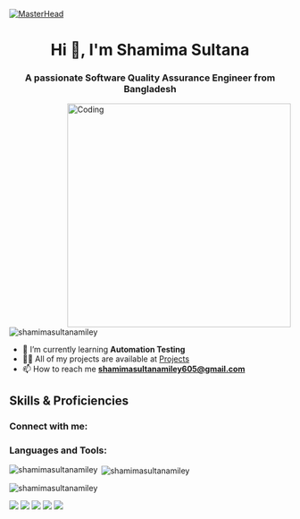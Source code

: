 [![MasterHead](https://user-images.githubusercontent.com/74038190/225813708-98b745f2-7d22-48cf-9150-083f1b00d6c9.gif)](https://shamimasultanamiley.github.io)
<h1 align="center">Hi 👋, I'm Shamima Sultana</h1>
<h3 align="center">A passionate Software Quality Assurance Engineer from Bangladesh</h3>
<img align="right" alt="Coding" width="400" src="https://mir-s3-cdn-cf.behance.net/project_modules/disp/601014116770475.6068beff4640a.gif">
<p align="left"> <img src="https://komarev.com/ghpvc/?username=shamimasultanamiley&label=Profile%20views&color=0e75b6&style=flat" alt="shamimasultanamiley" /> </p>

- 🌱 I’m currently learning **Automation Testing**
- 👨‍💻 All of my projects are available at [Projects](https://github.com/ShamimaSultanaMiley?tab=repositories)
- 📫 How to reach me **shamimasultanamiley605@gmail.com**

<h2 align="left">Skills & Proficiencies</h2>
<!-- Your skills section remains unchanged -->

<h3 align="left">Connect with me:</h3>
<!-- Your social media links remain unchanged -->

<h3 align="left">Languages and Tools:</h3>
<!-- Your languages and tools section remains unchanged -->

<p><img align="left" src="https://github-readme-stats.vercel.app/api/top-langs?username=shamimasultanamiley&show_icons=true&locale=en&layout=compact" alt="shamimasultanamiley" /></p>

<p>&nbsp;<img align="center" src="https://github-readme-stats.vercel.app/api?username=shamimasultanamiley&show_icons=true&locale=en" alt="shamimasultanamiley" /></p>

<p><img align="center" src="https://github-readme-streak-stats.herokuapp.com/?user=shamimasultanamiley&" alt="shamimasultanamiley" /></p>

<!-- Add GitHub profile summary cards -->
![](http://github-profile-summary-cards.vercel.app/api/cards/profile-details?username=ShamimaSultanaMiley&theme=ayu_mirage)
![](http://github-profile-summary-cards.vercel.app/api/cards/repos-per-language?username=ShamimaSultanaMiley&theme=ayu_mirage)
![](http://github-profile-summary-cards.vercel.app/api/cards/most-commit-language?username=ShamimaSultanaMiley&theme=ayu_mirage)
![](http://github-profile-summary-cards.vercel.app/api/cards/stats?username=ShamimaSultanaMiley&theme=ayu_mirage)
![](http://github-profile-summary-cards.vercel.app/api/cards/productive-time?username=ShamimaSultanaMiley&theme=ayu_mirage&utcOffset=8)
